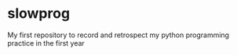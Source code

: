 # slowprog
My first repository to record and retrospect my python programming practice in the first year
